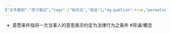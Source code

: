 ```yaml
---
{"文件类别":"学习笔记","tags":["知识点","民法"],"dg-publish":true,"permalink":"/学习笔记studyup/知识点cheese/意愿条件/","dgPassFrontmatter":true,"created":"2024-07-19T09:10:02.344+08:00","updated":"2024-10-25T12:39:01.071+08:00"}
---
```


- 意愿条件指将一方当事人的意思表示约定为法律行为之条件 #背诵/概念 